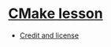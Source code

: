 

# [CMake lesson](https://coderefinery.github.io/cmake/)

- [Credit and license](https://coderefinery.github.io/cmake/license/)

